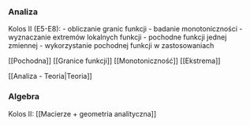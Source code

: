 

### Analiza

Kolos II (E5-E8): 
	- obliczanie granic funkcji 
	- badanie monotoniczności
	- wyznaczanie extremów lokalnych funkcji
	- pochodne funkcji jednej zmiennej
	- wykorzystanie pochodnej funkcji w zastosowaniach

[[Pochodna]]
[[Granice funkcji]]
[[Monotoniczność]]
[[Ekstrema]]

[[Analiza - Teoria|Teoria]]



### Algebra

Kolos II: [[Macierze + geometria analityczna]]